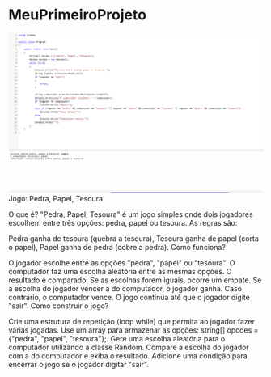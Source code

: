 # MeuPrimeiroProjeto
![alt text](image.png)
Jogo: Pedra, Papel, Tesoura

O que é?
"Pedra, Papel, Tesoura" é um jogo simples onde dois jogadores escolhem entre três opções: pedra, papel ou tesoura. As regras são:

Pedra ganha de tesoura (quebra a tesoura),
Tesoura ganha de papel (corta o papel),
Papel ganha de pedra (cobre a pedra).
Como funciona?

O jogador escolhe entre as opções "pedra", "papel" ou "tesoura".
O computador faz uma escolha aleatória entre as mesmas opções.
O resultado é comparado:
Se as escolhas forem iguais, ocorre um empate.
Se a escolha do jogador vencer a do computador, o jogador ganha.
Caso contrário, o computador vence.
O jogo continua até que o jogador digite "sair".
Como construir o jogo?

Crie uma estrutura de repetição (loop while) que permita ao jogador fazer várias jogadas.
Use um array para armazenar as opções: string[] opcoes = {"pedra", "papel", "tesoura"};.
Gere uma escolha aleatória para o computador utilizando a classe Random.
Compare a escolha do jogador com a do computador e exiba o resultado.
Adicione uma condição para encerrar o jogo se o jogador digitar "sair".